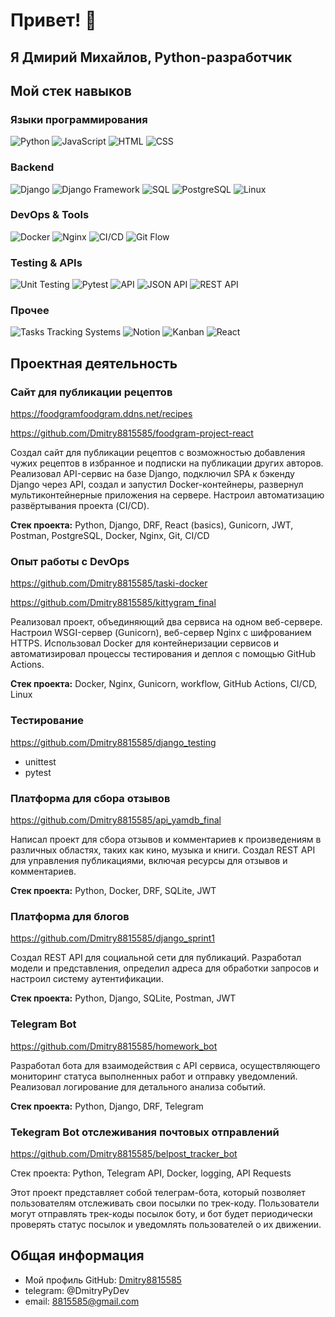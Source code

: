 # Привет! 👋 

## Я Дмирий Михайлов, Python-разработчик

## Мой стек навыков

### Языки программирования
![Python](https://img.shields.io/badge/Python-3776AB?style=for-the-badge&logo=python&logoColor=white)
![JavaScript](https://img.shields.io/badge/JavaScript-F7DF1E?style=for-the-badge&logo=javascript&logoColor=black)
![HTML](https://img.shields.io/badge/HTML5-E34F26?style=for-the-badge&logo=html5&logoColor=white)
![CSS](https://img.shields.io/badge/CSS3-1572B6?style=for-the-badge&logo=css3&logoColor=white)

### Backend
![Django](https://img.shields.io/badge/Django-092E20?style=for-the-badge&logo=django&logoColor=white)
![Django Framework](https://img.shields.io/badge/Django_Framework-092E20?style=for-the-badge&logo=django&logoColor=white)
![SQL](https://img.shields.io/badge/SQL-4479A1?style=for-the-badge&logo=postgresql&logoColor=white)
![PostgreSQL](https://img.shields.io/badge/PostgreSQL-336791?style=for-the-badge&logo=postgresql&logoColor=white)
![Linux](https://img.shields.io/badge/Linux-FCC624?style=for-the-badge&logo=linux&logoColor=black)

### DevOps & Tools
![Docker](https://img.shields.io/badge/Docker-2496ED?style=for-the-badge&logo=docker&logoColor=white)
![Nginx](https://img.shields.io/badge/Nginx-009639?style=for-the-badge&logo=nginx&logoColor=white)
![CI/CD](https://img.shields.io/badge/CI/CD-4B32C3?style=for-the-badge&logo=github-actions&logoColor=white)
![Git Flow](https://img.shields.io/badge/Git_Flow-F05032?style=for-the-badge&logo=git&logoColor=white)

### Testing & APIs
![Unit Testing](https://img.shields.io/badge/Unit_Testing-0DB7ED?style=for-the-badge&logo=jest&logoColor=white)
![Pytest](https://img.shields.io/badge/Pytest-0A9EDC?style=for-the-badge&logo=pytest&logoColor=white)
![API](https://img.shields.io/badge/API-FF6C37?style=for-the-badge&logo=apiary&logoColor=white)
![JSON API](https://img.shields.io/badge/JSON_API-000000?style=for-the-badge&logo=json&logoColor=white)
![REST API](https://img.shields.io/badge/REST_API-009688?style=for-the-badge&logo=rest&logoColor=white)

### Прочее
![Tasks Tracking Systems](https://img.shields.io/badge/Tasks_Tracking_Systems-00BFFF?style=for-the-badge&logo=trello&logoColor=white)
![Notion](https://img.shields.io/badge/Notion-000000?style=for-the-badge&logo=notion&logoColor=white)
![Kanban](https://img.shields.io/badge/Kanban-4EB7E4?style=for-the-badge&logo=kanban&logoColor=white)
![React](https://img.shields.io/badge/React-61DAFB?style=for-the-badge&logo=react&logoColor=black)


## Проектная деятельность

### Сайт для публикации рецептов

https://foodgramfoodgram.ddns.net/recipes

https://github.com/Dmitry8815585/foodgram-project-react

Создал сайт для публикации рецептов с возможностью добавления чужих рецептов в избранное и подписки на публикации других авторов. Реализовал API-сервис на базе Django, подключил SPA к бэкенду Django через API, создал и запустил Docker-контейнеры, развернул мультиконтейнерные приложения на сервере. Настроил автоматизацию развёртывания проекта (CI/CD).

**Стек проекта:** Python, Django, DRF, React (basics), Gunicorn, JWT, Postman, PostgreSQL, Docker, Nginx, Git, CI/CD

### Опыт работы с DevOps

https://github.com/Dmitry8815585/taski-docker

https://github.com/Dmitry8815585/kittygram_final

Реализовал проект, объединяющий два сервиса на одном веб-сервере. Настроил WSGI-сервер (Gunicorn), веб-сервер Nginx с шифрованием HTTPS. Использовал Docker для контейнеризации сервисов и автоматизировал процессы тестирования и деплоя с помощью GitHub Actions.

**Стек проекта:** Docker, Nginx, Gunicorn, workflow, GitHub Actions, CI/CD, Linux

### Тестирование
https://github.com/Dmitry8815585/django_testing

- unittest
- pytest



### Платформа для сбора отзывов
https://github.com/Dmitry8815585/api_yamdb_final

Написал проект для сбора отзывов и комментариев к произведениям в различных областях, таких как кино, музыка и книги. Создал REST API для управления публикациями, включая ресурсы для отзывов и комментариев.

**Стек проекта:** Python, Docker, DRF, SQLite, JWT

### Платформа для блогов
https://github.com/Dmitry8815585/django_sprint1

Создал REST API для социальной сети для публикаций. Разработал модели и представления, определил адреса для обработки запросов и настроил систему аутентификации.

**Стек проекта:** Python, Django, SQLite, Postman, JWT

### Telegram Bot
https://github.com/Dmitry8815585/homework_bot

Разработал бота для взаимодействия с API сервиса, осуществляющего мониторинг статуса выполненных работ и отправку уведомлений. Реализовал логирование для детального анализа событий.

**Стек проекта:** Python, Django, DRF, Telegram

### Tekegram Bot отслеживания почтовых отправлений
https://github.com/Dmitry8815585/belpost_tracker_bot

Стек проекта: Python, Telegram API, Docker, logging, API Requests

Этот проект представляет собой телеграм-бота, который позволяет пользователям отслеживать свои посылки по трек-коду. Пользователи могут отправлять трек-коды посылок боту, и бот будет периодически проверять статус посылок и уведомлять пользователей о их движении.

## Общая информация
- Мой профиль GitHub: [Dmitry8815585](https://github.com/Dmitry8815585)
- telegram: @DmitryPyDev
- email: 8815585@gmail.com


